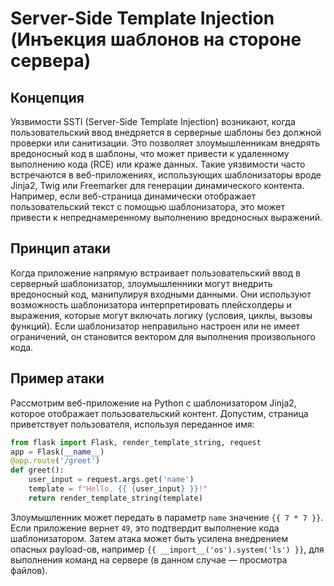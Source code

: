 # Server-Side Template Injection (Инъекция шаблонов на стороне сервера)

## Концепция

Уязвимости SSTI (Server-Side Template Injection) возникают, когда пользовательский ввод внедряется в серверные шаблоны без должной проверки или санитизации. Это позволяет злоумышленникам внедрять вредоносный код в шаблоны, что может привести к удаленному выполнению кода (RCE) или краже данных. Такие уязвимости часто встречаются в веб-приложениях, использующих шаблонизаторы вроде Jinja2, Twig или Freemarker для генерации динамического контента. Например, если веб-страница динамически отображает пользовательский текст с помощью шаблонизатора, это может привести к непреднамеренному выполнению вредоносных выражений.

## Принцип атаки

Когда приложение напрямую встраивает пользовательский ввод в серверный шаблонизатор, злоумышленники могут внедрить вредоносный код, манипулируя входными данными. Они используют возможность шаблонизатора интерпретировать плейсхолдеры и выражения, которые могут включать логику (условия, циклы, вызовы функций). Если шаблонизатор неправильно настроен или не имеет ограничений, он становится вектором для выполнения произвольного кода.

## Пример атаки

Рассмотрим веб-приложение на Python с шаблонизатором Jinja2, которое отображает пользовательский контент. Допустим, страница приветствует пользователя, используя переданное имя:

```python
from flask import Flask, render_template_string, request
app = Flask(__name__)
@app.route('/greet')
def greet():
    user_input = request.args.get('name')
    template = f"Hello, {{ {user_input} }}!"
    return render_template_string(template)
```

Злоумышленник может передать в параметр `name` значение `{{ 7 * 7 }}`. Если приложение вернет `49`, это подтвердит выполнение кода шаблонизатором. Затем атака может быть усилена внедрением опасных payload-ов, например `{{ __import__('os').system('ls') }}`, для выполнения команд на сервере (в данном случае — просмотра файлов).
